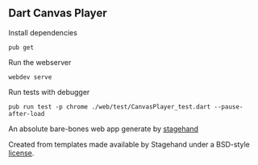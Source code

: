 ## Dart Canvas Player

Install dependencies
```shell script
pub get
```

Run the webserver
```shell script
webdev serve
```

Run tests with debugger
```shell script
pub run test -p chrome ./web/test/CanvasPlayer_test.dart --pause-after-load
```

An absolute bare-bones web app generate by [stagehand](https://pub.dev/packages/stagehand)

Created from templates made available by Stagehand under a BSD-style
[license](https://github.com/dart-lang/stagehand/blob/master/LICENSE).